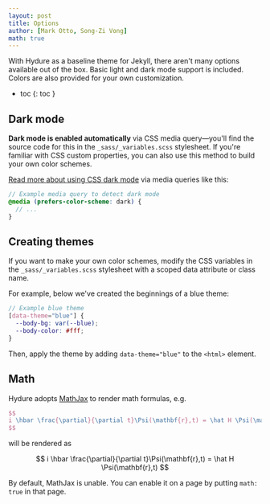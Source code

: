 ```yaml
---
layout: post
title: Options
author: [Mark Otto, Song-Zi Vong]
math: true
---
```


With Hydure as a baseline theme for Jekyll, there aren't many options available out of the box. Basic light and dark mode support is included. Colors are also provided for your own customization.

- toc
{: toc }

## Dark mode

**Dark mode is enabled automatically** via CSS media query—you'll find the source code for this in the `_sass/_variables.scss` stylesheet. If you're familiar with CSS custom properties, you can also use this method to build your own color schemes.

[Read more about using CSS dark mode](https://markdotto.com/2018/11/05/css-dark-mode/) via media queries like this:

```scss
// Example media query to detect dark mode
@media (prefers-color-scheme: dark) {
  // ...
}
```

## Creating themes

If you want to make your own color schemes, modify the CSS variables in the `_sass/_variables.scss` stylesheet with a scoped data attribute or class name.

For example, below we've created the beginnings of a blue theme:

```scss
// Example blue theme
[data-theme="blue"] {
  --body-bg: var(--blue);
  --body-color: #fff;
}
```

Then, apply the theme by adding `data-theme="blue"` to the `<html>` element.

## Math

Hydure adopts [MathJax](https://www.mathjax.org/) to render math formulas, e.g.

```latex
$$
i \hbar \frac{\partial}{\partial t}\Psi(\mathbf{r},t) = \hat H \Psi(\mathbf{r},t)
$$
```

will be rendered as

$$
i \hbar \frac{\partial}{\partial t}\Psi(\mathbf{r},t) = \hat H \Psi(\mathbf{r},t)
$$

By default, MathJax is unable. You can enable it on a page by putting `math: true` in that page.
